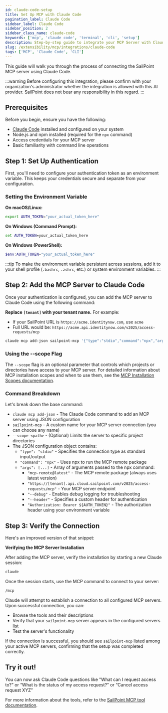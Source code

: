```yaml
---
id: claude-code-setup
title: Set Up MCP with Claude Code
pagination_label: Claude Code
sidebar_label: Claude Code
sidebar_position: 2
sidebar_class_name: claude-code
keywords: ['mcp', 'claude code', 'terminal', 'cli', 'setup']
description: Step-by-step guide to integrate your MCP Server with Claude Code for terminal-based development workflows
slug: /extensibility/mcp/integrations/claude-code
tags: ['MCP', 'Claude Code', 'CLI']
---
```


This guide will walk you through the process of connecting the SailPoint MCP server using Claude Code.

:::warning
Before configuring this integration, please confirm with your organization's administrator whether the integration is allowed with this AI provider. SailPoint does not bear any responsibility in this regard.
:::

## Prerequisites

Before you begin, ensure you have the following:

- [Claude Code](https://docs.anthropic.com/en/docs/claude-code/overview) installed and configured on your system
- Node.js and npm installed (required for the `npx` command)
- Access credentials for your MCP server
- Basic familiarity with command line operations

## Step 1: Set Up Authentication

First, you'll need to configure your authentication token as an environment variable. This keeps your credentials secure and separate from your configuration.

### Setting the Environment Variable

**On macOS/Linux:**

```bash
export AUTH_TOKEN="your_actual_token_here"
```

**On Windows (Command Prompt):**

```cmd
set AUTH_TOKEN=your_actual_token_here
```

**On Windows (PowerShell):**

```powershell
$env:AUTH_TOKEN="your_actual_token_here"
```

:::tip
To make the environment variable persistent across sessions, add it to your shell profile (`.bashrc`, `.zshrc`, etc.) or system environment variables.
:::

## Step 2: Add the MCP Server to Claude Code

Once your authentication is configured, you can add the MCP server to Claude Code using the following command:

**Replace `[tenant]` with your tenant name.** For example:

- If your SailPoint URL is `https://acme.identitynow.com`, use `acme`
- Full URL would be: `https://acme.api.identitynow.com/v2025/access-requests/mcp`

```bash
claude mcp add-json sailpoint-mcp '{"type":"stdio","command":"npx","args":["mcp-remote@latest","https://[tenant].api.cloud.sailpoint.com/v2025/access-requests/mcp","--header","Authorization: Bearer ${AUTH_TOKEN}"]}'
```

### Using the --scope Flag

The `--scope` flag is an optional parameter that controls which projects or directories have access to your MCP server. For detailed information about MCP installation scopes and when to use them, see the [MCP Installation Scopes documentation](https://docs.anthropic.com/en/docs/claude-code/mcp#mcp-installation-scopes).

### Command Breakdown

Let's break down the base command:

- `claude mcp add-json` - The Claude Code command to add an MCP server using JSON configuration
- `sailpoint-mcp` - A custom name for your MCP server connection (you can choose any name)
- `--scope <path>` - (Optional) Limits the server to specific project directories
- The JSON configuration object contains:
  - `"type": "stdio"` - Specifies the connection type as standard input/output
  - `"command": "npx"` - Uses npx to run the MCP remote package
  - `"args": [...]` - Array of arguments passed to the npx command:
    - `"mcp-remote@latest"` - The MCP remote package (always uses latest version)
    - `"https://[tenant].api.cloud.sailpoint.com/v2025/access-requests/mcp"` - Your MCP server endpoint
    - `"--debug"` - Enables debug logging for troubleshooting
    - `"--header"` - Specifies a custom header for authentication
    - `"Authorization: Bearer ${AUTH_TOKEN}"` - The authorization header using your environment variable

## Step 3: Verify the Connection

Here's an improved version of that snippet:

**Verifying the MCP Server Installation**

After adding the MCP server, verify the installation by starting a new Claude session:

```bash
claude
```

Once the session starts, use the MCP command to connect to your server:

```bash
/mcp
```

Claude will attempt to establish a connection to all configured MCP servers. Upon successful connection, you can:

- Browse the tools and their descriptions
- Verify that your `sailpoint-mcp` server appears in the configured servers list
- Test the server's functionality

If the connection is successful, you should see `sailpoint-mcp` listed among your active MCP servers, confirming that the setup was completed correctly.

## **Try it out!**

You can now ask Claude Code questions like "What can I request access to?” or “What is the status of my access request?” or “Cancel access request XYZ”

For more information about the tools, refer to the [SailPoint MCP tool documentation](../available-tools.mdx).
